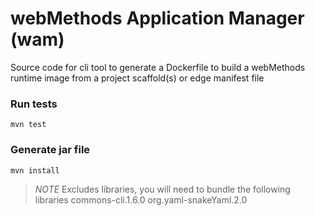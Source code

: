 # webMethods Application Manager (wam)

Source code for cli tool to generate a Dockerfile to build a webMethods runtime image from a project scaffold(s) or edge manifest file

### Run tests

```
mvn test
```

### Generate jar file

```
mvn install
```

> *NOTE* Excludes libraries, you will need to bundle the following libraries
> commons-cli.1.6.0
> org.yaml-snakeYaml.2.0
